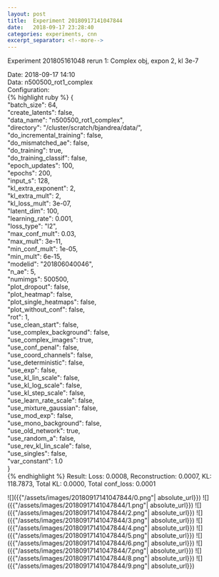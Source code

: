 ```yaml
---
layout: post
title:  Experiment 20180917141047844
date:   2018-09-17 23:28:40
categories: experiments, cnn
excerpt_separator: <!--more-->
---
```

Experiment 201805161048 rerun 1: Complex obj, expon 2, kl 3e-7  

 <!--more-->
Date: 2018-09-17 14:10  
Data: n500500_rot1_complex  
Configuration:   
{% highlight ruby %}
{  
    "batch_size": 64,   
    "create_latents": false,   
    "data_name": "n500500_rot1_complex",   
    "directory": "/cluster/scratch/bjandrea/data/",   
    "do_incremental_training": false,   
    "do_mismatched_ae": false,   
    "do_training": true,   
    "do_training_classif": false,   
    "epoch_updates": 100,   
    "epochs": 200,   
    "input_s": 128,   
    "kl_extra_exponent": 2,   
    "kl_extra_mult": 2,   
    "kl_loss_mult": 3e-07,   
    "latent_dim": 100,   
    "learning_rate": 0.001,   
    "loss_type": "l2",   
    "max_conf_mult": 0.03,   
    "max_mult": 3e-11,   
    "min_conf_mult": 1e-05,   
    "min_mult": 6e-15,   
    "modelid": "201806040046",   
    "n_ae": 5,   
    "numimgs": 500500,   
    "plot_dropout": false,   
    "plot_heatmap": false,   
    "plot_single_heatmaps": false,   
    "plot_without_conf": false,   
    "rot": 1,   
    "use_clean_start": false,   
    "use_complex_background": false,   
    "use_complex_images": true,   
    "use_conf_penal": false,   
    "use_coord_channels": false,   
    "use_deterministic": false,   
    "use_exp": false,   
    "use_kl_lin_scale": false,   
    "use_kl_log_scale": false,   
    "use_kl_step_scale": false,   
    "use_learn_rate_scale": false,   
    "use_mixture_gaussian": false,   
    "use_mod_exp": false,   
    "use_mono_background": false,   
    "use_old_network": true,   
    "use_random_a": false,   
    "use_rev_kl_lin_scale": false,   
    "use_singles": false,   
    "var_constant": 1.0  
}  
{% endhighlight %}
Result: Loss: 0.0008, Reconstruction: 0.0007, KL: 118.7873, Total KL: 0.0000,  Total conf_loss: 0.0001  

![]({{"/assets/images/20180917141047844/0.png"| absolute_url}})
![]({{"/assets/images/20180917141047844/1.png"| absolute_url}})
![]({{"/assets/images/20180917141047844/2.png"| absolute_url}})
![]({{"/assets/images/20180917141047844/3.png"| absolute_url}})
![]({{"/assets/images/20180917141047844/4.png"| absolute_url}})
![]({{"/assets/images/20180917141047844/5.png"| absolute_url}})
![]({{"/assets/images/20180917141047844/6.png"| absolute_url}})
![]({{"/assets/images/20180917141047844/7.png"| absolute_url}})
![]({{"/assets/images/20180917141047844/8.png"| absolute_url}})
![]({{"/assets/images/20180917141047844/9.png"| absolute_url}})
